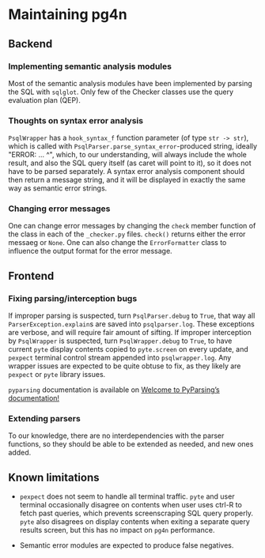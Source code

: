 # Maintaining pg4n

## Backend

### Implementing semantic analysis modules

Most of the semantic analysis modules have been implemented by parsing the SQL with `sqlglot`. Only few of the Checker classes use the query evaluation plan (QEP).

### Thoughts on syntax error analysis

`PsqlWrapper` has a `hook_syntax_f` function parameter (of type `str -> str`), which is called with `PsqlParser.parse_syntax_error`-produced string, ideally "ERROR: ... ^", which, to our understanding, will always include the whole result, and also the SQL query itself (as caret will point to it), so it does not have to be parsed separately. A syntax error analysis component should then return a message string, and it will be displayed in exactly the same way as semantic error strings.

### Changing error messages

One can change error messages by changing the `check` member function of the class in each of the `_checker.py` files. `check()` returns either the error messaeg or `None`. One can also change the `ErrorFormatter` class to influence the output format for the error message.

## Frontend

### Fixing parsing/interception bugs

If improper parsing is suspected, turn `PsqlParser.debug` to `True`, that way all `ParserException.explain`s are saved into `psqlparser.log`. These exceptions are verbose, and will require fair amount of sifting. If improper interception by `PsqlWrapper` is suspected, turn `PsqlWrapper.debug` to `True`, to have current `pyte` display contents copied to `pyte.screen` on every update, and `pexpect` terminal control stream appended into `psqlwrapper.log`. Any wrapper issues are expected to be quite obtuse to fix, as they likely are `pexpect` or `pyte` library issues.

`pyparsing` documentation is available on [Welcome to PyParsing’s documentation!](https://pyparsing-docs.readthedocs.io/en/latest/)

### Extending parsers

To our knowledge, there are no interdependencies with the parser functions, so they should be able to be extended as needed, and new ones added.

## Known limitations

- `pexpect` does not seem to handle all terminal traffic. `pyte` and user terminal occasionally disagree on contents when user uses ctrl-R to fetch past queries, which prevents screenscraping SQL query properly. `pyte` also disagrees on display contents when exiting a separate query results screen, but this has no impact on `pg4n` performance.

- Semantic error modules are expected to produce false negatives.
